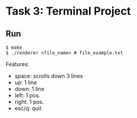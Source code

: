 # Task 3: Terminal Project
## Run
```
$ make 
$ ./renderer <file_name> # file_example.txt
```

Features:  

* space: scrolls down 3 lines
* up: 1 line
* down: 1 line
* left: 1 pos.
* right: 1 pos.
* esc/q: quit 
